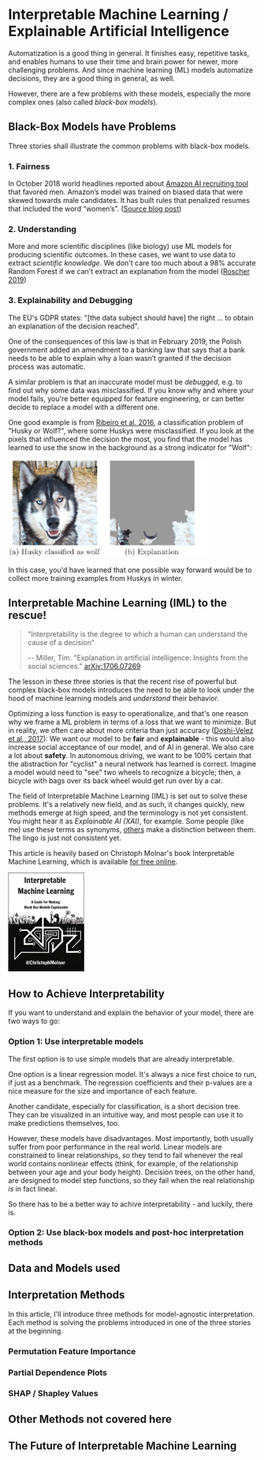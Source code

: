 # Interpretable Machine Learning / Explainable Artificial Intelligence

Automatization is a good thing in general. It finishes easy, repetitive tasks, and enables humans to use their time and brain power for newer, more challenging problems. And since machine learning (ML) models automatize decisions, they are a good thing in general, as well.

However, there are a few problems with these models, especially the more complex ones (also called *black-box models*).

## Black-Box Models have Problems

Three stories shall illustrate the common problems with black-box models.

### 1. Fairness

In October 2018 world headlines reported about [Amazon AI recruiting tool](https://www.theguardian.com/technology/2018/oct/10/amazon-hiring-ai-gender-bias-recruiting-engine) that favored men. Amazon’s model was trained on biased data that were skewed towards male candidates. It has built rules that penalized resumes that included the word “women’s”. ([Source blog post](https://appsilon.com/please-explain-black-box/))

### 2. Understanding

More and more scientific disciplines (like biology) use ML models for producing scientific outcomes. In these cases, we want to use data to extract *scientific knowledge*. We don't care too much about a 98% accurate Random Forest if we can't extract an explanation from the model ([Roscher 2019](https://arxiv.org/pdf/1905.08883.pdf))

### 3. Explainability and Debugging

The EU's GDPR states: "[the data subject should have] the right ... to obtain an explanation of the decision reached". 

One of the consequences of this law is that in February 2019, the Polish government added an amendment to a banking law that says that a bank needs to be able to explain why a loan wasn’t granted if the decision process was automatic.

A similar problem is that an inaccurate model must be *debugged*, e.g. to find out why some data was misclassified. If you know why and where your model fails, you're better equipped for feature engineering, or can better decide to replace a model with a different one.

One good example is from [Ribeiro et al. 2016](https://arxiv.org/pdf/1602.04938.pdf), a classification problem of "Husky or Wolf?", where some Huskys were misclassified. If you look at the pixels that influenced the decision the most, you find that the model has learned to use the snow in the background as a strong indicator for "Wolf":

<img src="img/husky-vs-wolf-LIME-paper.png" style="height: 200px" />

In this case, you'd have learned that one possible way forward would be to collect more training examples from Huskys in winter.

## Interpretable Machine Learning (IML) to the rescue!

> "Interpretability is the degree to which a human can understand the cause of a decision"
>
> -- Miller, Tim. "Explanation in artificial intelligence: Insights from the social sciences." [arXiv:1706.07269](https://arxiv.org/abs/1706.07269)

The lesson in these three stories is that the recent rise of powerful but complex black-box models introduces the need to be able to look under the hood of machine learning models and *understand* their behavior.

Optimizing a loss function is easy to operationalize, and that's one reason why we frame a ML problem in terms of a loss that we want to minimize. But in reality, we often care about more criteria than just accuracy ([Doshi-Velez et al., 2017](http://arxiv.org/abs/1702.08608)): We want our model to be **fair** and **explainable** - this would also increase social acceptance of our model, and of AI in general. We also care a lot about **safety**. In autonomous driving, we want to be 100% certain that the abstraction for "cyclist" a neural network has learned is correct. Imagine a model would need to "see" two wheels to recognize a bicycle; then, a bicycle with bags over its back wheel would get run over by a car.

The field of Interpretable Machine Learning (IML) is set out to solve these problems. It's a relatively new field, and as such, it changes quickly, new methods emerge at high speed, and the terminology is not yet consistent. You might hear it as *Explainable AI (XAI)*, for example. Some people (like me) use these terms as synonyms, [others](https://towardsdatascience.com/shall-we-build-transparent-models-right-away-196db0eeba6c) make a distinction between them. The lingo is just not consistent yet.

This article is heavily based on Christoph Molnar's book Interpretable Machine Learning, which is available [for free online](https://christophm.github.io/interpretable-ml-book/).

<img src="img/iml-book.jpg" style="height: 200px" />

## How to Achieve Interpretability

If you want to understand and explain the behavior of your model, there are two ways to go:

### Option 1: Use interpretable models

The first option is to use simple models that are already interpretable.

One option is a linear regression model. It's always a nice first choice to run, if just as a benchmark. The regression coefficients and their p-values are a nice measure for the size and importance of each feature.

Another candidate, especially for classification, is a short decision tree. They can be visualized in an intuitive way, and most people can use it to make predictions themselves, too.

However, these models have disadvantages. Most importantly, both usually suffer from poor performance in the real world. Linear models are constrained to linear relationships, so they tend to fail whenever the real world contains nonlinear effects (think, for example, of the relationship between your age and your body height). Decision trees, on the other hand, are designed to model step functions, so they fail when the real relationship *is* in fact linear.

So there has to be a better way to achive interpretability - and luckily, there is.

### Option 2: Use black-box models and post-hoc interpretation methods




## Data and Models used


## Interpretation Methods

In this article, I'll introduce three methods for model-agnostic interpretation. Each method is solving the problems introduced in one of the three stories at the beginning.

### Permutation Feature Importance

### Partial Dependence Plots

### SHAP / Shapley Values

## Other Methods not covered here

## The Future of Interpretable Machine Learning

